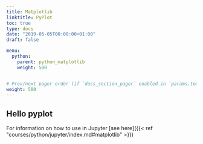 ```yaml
---
title: Matplotlib
linktitle: PyPlot
toc: true
type: docs
date: "2019-05-05T00:00:00+01:00"
draft: false

menu:
  python:
    parent: python_matplotlib
    weight: 500


# Prev/next pager order (if `docs_section_pager` enabled in `params.toml`)
weight: 500
---
```


## Hello pyplot

For information on how to use in Jupyter [see here]({{< ref "courses/python/jupyter/index.md#matplotlib" >}})


